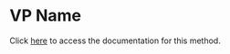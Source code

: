 <!---->
# VP Name

Click [here](https://developer.4d.com/docs/ViewPro/commands/vp-name) to access the documentation for this method.

